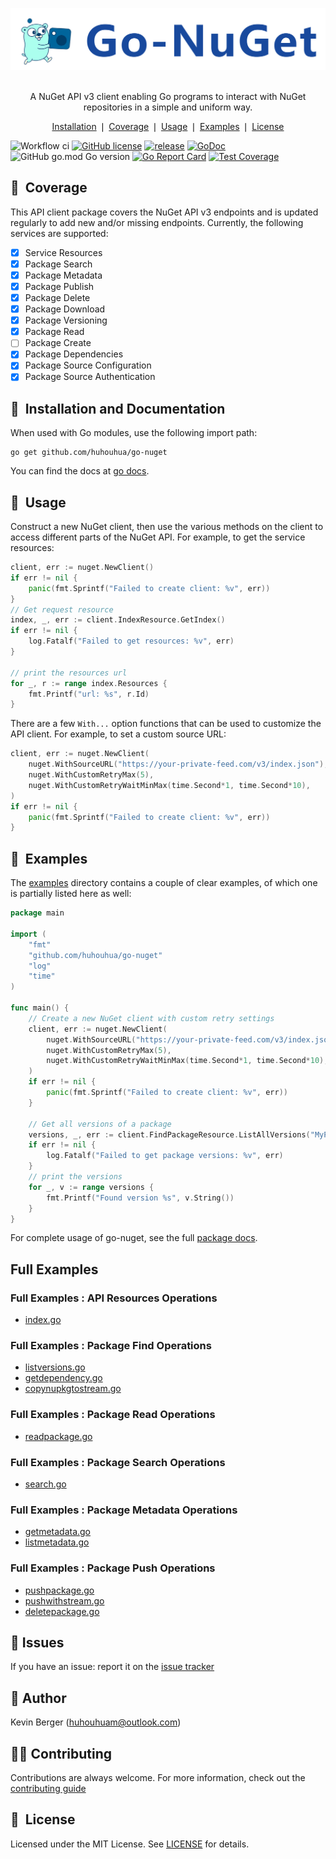 <div style="text-align: center">
  <p align="center">
     <a href="https://pkg.go.dev/github.com/huhouhua/go-nuget" > 
	<img src="https://raw.githubusercontent.com/huhouhua/go-nuget/main/docs/img/logo.png"
	     alt="go-nuget"
    	     width="600">
     </a>
    <br><br>
    <p>A NuGet API v3 client enabling Go programs to interact with NuGet repositories in a simple and uniform way.</p>
  </p>
</div>

<p align="center">
	<a href="#-installation-and-documentation">Installation</a> ❘
	<a href="#-coverage">Coverage</a> ❘
	<a href="#-usage">Usage</a> ❘
	<a href="#-examples">Examples</a> ❘
	<a href="#-license">License</a>
</p>

![Workflow ci](https://github.com/huhouhua/go-nuget/actions/workflows/go.yml/badge.svg)
[![GitHub license](https://img.shields.io/badge/license-MIT-blue.svg)](https://github.com/huhouhua/go-nuget/blob/main/LICENSE)
[![release](https://img.shields.io/github/release-pre/huhouhua/go-nuget.svg)](https://github.com/huhouhua/go-nuget/releases)
[![GoDoc](https://godoc.org/github.com/huhouhua/go-nuget?status.svg)](https://godoc.org/github.com/huhouhua/go-nuget)
![GitHub go.mod Go version](https://img.shields.io/github/go-mod/go-version/huhouhua/go-nuget?logo=go)
[![Go Report Card](https://goreportcard.com/badge/github.com/huhouhua/go-nuget)](https://goreportcard.com/report/github.com/huhouhua/go-nuget)
[![Test Coverage](https://codecov.io/gh/huhouhua/go-nuget/branch/main/graph/badge.svg)](https://codecov.io/gh/huhouhua/go-nuget)

## 🤘&nbsp; Coverage

This API client package covers the NuGet API v3 endpoints and is updated regularly
to add new and/or missing endpoints. Currently, the following services are supported:

- [x] Service Resources
- [x] Package Search
- [x] Package Metadata
- [x] Package Publish
- [x] Package Delete
- [x] Package Download
- [x] Package Versioning
- [x] Package Read
- [ ] Package Create
- [x] Package Dependencies
- [x] Package Source Configuration
- [x] Package Source Authentication

## 🚀&nbsp; Installation and Documentation

When used with Go modules, use the following import path:
```shell
go get github.com/huhouhua/go-nuget
```
You can find the docs at [go docs](https://pkg.go.dev/github.com/huhouhua/go-nuget).

## 📄&nbsp; Usage
Construct a new NuGet client, then use the various methods on the client to
access different parts of the NuGet API. For example, to get the service resources:

```go
client, err := nuget.NewClient()
if err != nil {
    panic(fmt.Sprintf("Failed to create client: %v", err))
}
// Get request resource
index, _, err := client.IndexResource.GetIndex()
if err != nil {
    log.Fatalf("Failed to get resources: %v", err)
}

// print the resources url
for _, r := range index.Resources {
    fmt.Printf("url: %s", r.Id)
}
```

There are a few `With...` option functions that can be used to customize
the API client. For example, to set a custom source URL:

```go
client, err := nuget.NewClient(
    nuget.WithSourceURL("https://your-private-feed.com/v3/index.json"),
    nuget.WithCustomRetryMax(5),
    nuget.WithCustomRetryWaitMinMax(time.Second*1, time.Second*10),
)
if err != nil {
    panic(fmt.Sprintf("Failed to create client: %v", err))
}
```

## 🥙&nbsp; Examples

The [examples](examples/) directory contains a couple of clear examples, of which one is partially listed here as well:

```go
package main

import (
	"fmt"
	"github.com/huhouhua/go-nuget"
	"log"
	"time"
)

func main() {
	// Create a new NuGet client with custom retry settings
	client, err := nuget.NewClient(
		nuget.WithSourceURL("https://your-private-feed.com/v3/index.json"),
		nuget.WithCustomRetryMax(5),
		nuget.WithCustomRetryWaitMinMax(time.Second*1, time.Second*10),
	)
	if err != nil {
		panic(fmt.Sprintf("Failed to create client: %v", err))
	}

	// Get all versions of a package
	versions, _, err := client.FindPackageResource.ListAllVersions("MyPackage")
	if err != nil {
		log.Fatalf("Failed to get package versions: %v", err)
	}
	// print the versions
	for _, v := range versions {
		fmt.Printf("Found version %s", v.String())
	}
}

```

For complete usage of go-nuget, see the full [package docs](https://godoc.org/github.com/huhouhua/go-nuget).

##  Full Examples

### Full Examples : API Resources Operations
* [index.go](https://github.com/huhouhua/go-nuget/blob/main/examples/index.go)

### Full Examples : Package Find Operations
* [listversions.go](https://github.com/huhouhua/go-nuget/blob/main/examples/listversions.go)
* [getdependency.go](https://github.com/huhouhua/go-nuget/blob/main/examples/getdependency.go)
* [copynupkgtostream.go](https://github.com/huhouhua/go-nuget/blob/main/examples/copynupkgtostream.go)

### Full Examples : Package Read Operations
* [readpackage.go](https://github.com/huhouhua/go-nuget/blob/main/examples/readpackage.go)

### Full Examples : Package Search Operations
* [search.go](https://github.com/huhouhua/go-nuget/blob/main/examples/search.go)

### Full Examples : Package Metadata Operations
* [getmetadata.go](https://github.com/huhouhua/go-nuget/blob/main/examples/getmetadata.go)
* [listmetadata.go](https://github.com/huhouhua/go-nuget/blob/main/examples/listmetadata.go)

### Full Examples : Package Push Operations
* [pushpackage.go](https://github.com/huhouhua/go-nuget/blob/main/examples/pushpackage.go)
* [pushwithstream.go](https://github.com/huhouhua/go-nuget/blob/main/examples/pushwithstream.go)
* [deletepackage.go](https://github.com/huhouhua/go-nuget/blob/main/examples/deletepackage.go)

## 🤝&nbsp;Issues

If you have an issue: report it on the [issue tracker](https://github.com/huhouhua/go-nuget/issues)

## 👤&nbsp;Author

Kevin Berger (<huhouhuam@outlook.com>)

## 🧑‍💻&nbsp;Contributing

Contributions are always welcome. For more information, check out the [contributing guide](CONTRIBUTING.md)

## 📘&nbsp; License

Licensed under the MIT License. See [LICENSE](LICENSE) for details.
